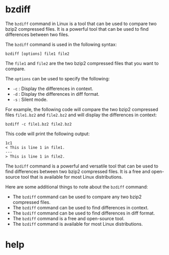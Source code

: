 # bzdiff 

The `bzdiff` command in Linux is a tool that can be used to compare two bzip2 compressed files. It is a powerful tool that can be used to find differences between two files.

The `bzdiff` command is used in the following syntax:

```
bzdiff [options] file1 file2
```

The `file1` and `file2` are the two bzip2 compressed files that you want to compare.

The `options` can be used to specify the following:

* `-c` : Display the differences in context.
* `-d` : Display the differences in diff format.
* `-s` : Silent mode.

For example, the following code will compare the two bzip2 compressed files `file1.bz2` and `file2.bz2` and will display the differences in context:

```
bzdiff -c file1.bz2 file2.bz2
```

This code will print the following output:

```
1c1
< This is line 1 in file1.
---
> This is line 1 in file2.
```

The `bzdiff` command is a powerful and versatile tool that can be used to find differences between two bzip2 compressed files. It is a free and open-source tool that is available for most Linux distributions.

Here are some additional things to note about the `bzdiff` command:

* The `bzdiff` command can be used to compare any two bzip2 compressed files.
* The `bzdiff` command can be used to find differences in context.
* The `bzdiff` command can be used to find differences in diff format.
* The `bzdiff` command is a free and open-source tool.
* The `bzdiff` command is available for most Linux distributions.



# help 

```

```
